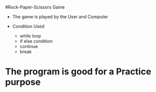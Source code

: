 #Rock-Paper-Scissors Game

* The game is played by the User and Computer

* Condition Used
  * while loop
  * if else condition
  * continue
  * break
# The program is good for a Practice purpose
